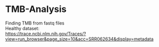 # TMB-Analysis
 Finding TMB from fastq files  
 Healthy dataset:  
 https://trace.ncbi.nlm.nih.gov/Traces/?view=run_browser&page_size=10&acc=SRR062634&display=metadata  

